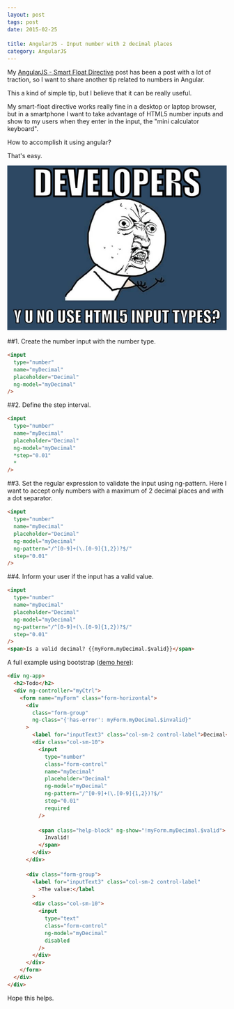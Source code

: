 ```yaml
---
layout: post
tags: post
date: 2015-02-25

title: AngularJS - Input number with 2 decimal places
category: AngularJS
---
```


My [AngularJS - Smart Float Directive](http://gsferreira.com/archive/2014/05/angularjs-smart-flo+at-directive/) post has been a post with a lot of traction, so I want to share another tip related to numbers in Angular.

This a kind of simple tip, but I believe that it can be really useful.

My smart-float directive works really fine in a desktop or laptop browser, but in a smartphone I want to take advantage of HTML5 number inputs and show to my users when they enter in the input, the "mini calculator keyboard".

How to accomplish it using angular?

That's easy.

[![meme](/images/angularjs-input-number-with-two-decimal-places-meme.jpg)](http://www.deque.com/blog/accessible-client-side-form-validation-html5/)

##1. Create the number input with the number type.

```html
<input
  type="number"
  name="myDecimal"
  placeholder="Decimal"
  ng-model="myDecimal"
/>
```

##2. Define the step interval.

```html
<input
  type="number"
  name="myDecimal"
  placeholder="Decimal"
  ng-model="myDecimal"
  *step="0.01"
  *
/>
```

##3. Set the regular expression to validate the input using ng-pattern. Here I want to accept only numbers with a maximum of 2 decimal places and with a dot separator.

```html
<input
  type="number"
  name="myDecimal"
  placeholder="Decimal"
  ng-model="myDecimal"
  ng-pattern="/^[0-9]+(\.[0-9]{1,2})?$/"
  step="0.01"
/>
```

##4. Inform your user if the input has a valid value.

```html
<input
  type="number"
  name="myDecimal"
  placeholder="Decimal"
  ng-model="myDecimal"
  ng-pattern="/^[0-9]+(\.[0-9]{1,2})?$/"
  step="0.01"
/>
<span>Is a valid decimal? {{myForm.myDecimal.$valid}}</span>
```

A full example using bootstrap ([demo here](http://jsfiddle.net/gsferreira/Lsv9f0b0/)):

```html
<div ng-app>
  <h2>Todo</h2>
  <div ng-controller="myCtrl">
    <form name="myForm" class="form-horizontal">
      <div
        class="form-group"
        ng-class="{'has-error': myForm.myDecimal.$invalid}"
      >
        <label for="inputText3" class="col-sm-2 control-label">Decimal</label>
        <div class="col-sm-10">
          <input
            type="number"
            class="form-control"
            name="myDecimal"
            placeholder="Decimal"
            ng-model="myDecimal"
            ng-pattern="/^[0-9]+(\.[0-9]{1,2})?$/"
            step="0.01"
            required
          />

          <span class="help-block" ng-show="!myForm.myDecimal.$valid">
            Invalid!
          </span>
        </div>
      </div>

      <div class="form-group">
        <label for="inputText3" class="col-sm-2 control-label"
          >The value:</label
        >
        <div class="col-sm-10">
          <input
            type="text"
            class="form-control"
            ng-model="myDecimal"
            disabled
          />
        </div>
      </div>
    </form>
  </div>
</div>
```

Hope this helps.

